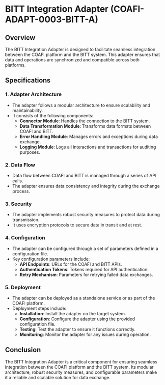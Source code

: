 # BITT Integration Adapter (COAFI-ADAPT-0003-BITT-A)

## Overview
The BITT Integration Adapter is designed to facilitate seamless integration between the COAFI platform and the BITT system. This adapter ensures that data and operations are synchronized and compatible across both platforms.

## Specifications

### 1. Adapter Architecture
- The adapter follows a modular architecture to ensure scalability and maintainability.
- It consists of the following components:
  - **Connector Module**: Handles the connection to the BITT system.
  - **Data Transformation Module**: Transforms data formats between COAFI and BITT.
  - **Error Handling Module**: Manages errors and exceptions during data exchange.
  - **Logging Module**: Logs all interactions and transactions for auditing purposes.

### 2. Data Flow
- Data flow between COAFI and BITT is managed through a series of API calls.
- The adapter ensures data consistency and integrity during the exchange process.

### 3. Security
- The adapter implements robust security measures to protect data during transmission.
- It uses encryption protocols to secure data in transit and at rest.

### 4. Configuration
- The adapter can be configured through a set of parameters defined in a configuration file.
- Key configuration parameters include:
  - **API Endpoints**: URLs for the COAFI and BITT APIs.
  - **Authentication Tokens**: Tokens required for API authentication.
  - **Retry Mechanism**: Parameters for retrying failed data exchanges.

### 5. Deployment
- The adapter can be deployed as a standalone service or as part of the COAFI platform.
- Deployment steps include:
  - **Installation**: Install the adapter on the target system.
  - **Configuration**: Configure the adapter using the provided configuration file.
  - **Testing**: Test the adapter to ensure it functions correctly.
  - **Monitoring**: Monitor the adapter for any issues during operation.

## Conclusion
The BITT Integration Adapter is a critical component for ensuring seamless integration between the COAFI platform and the BITT system. Its modular architecture, robust security measures, and configurable parameters make it a reliable and scalable solution for data exchange.


